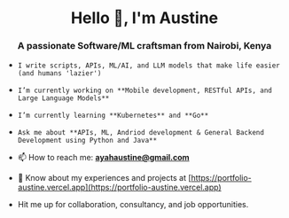 <h1 align="center">Hello 👋, I'm Austine </h1>
<h3 align="center">A passionate Software/ML craftsman from Nairobi, Kenya</h3>

- ```
  I write scripts, APIs, ML/AI, and LLM models that make life easier (and humans 'lazier')
  ```
- ```
  I’m currently working on **Mobile development, RESTful APIs, and Large Language Models**
  ```
  
- ```
  I’m currently learning **Kubernetes** and **Go**
  ```
  
- ```
  Ask me about **APIs, ML, Andriod development & General Backend Development using Python and Java**
  ```
  
- 📫 How to reach me: **ayahaustine@gmail.com**

- 📄 Know about my experiences and projects at [https://portfolio-austine.vercel.app](https://portfolio-austine.vercel.app)

- Hit me up for collaboration, consultancy, and job opportunities.
